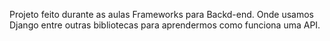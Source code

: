 Projeto feito durante as aulas Frameworks para Backd-end. Onde usamos Django entre outras bibliotecas para aprendermos como funciona uma API. 
